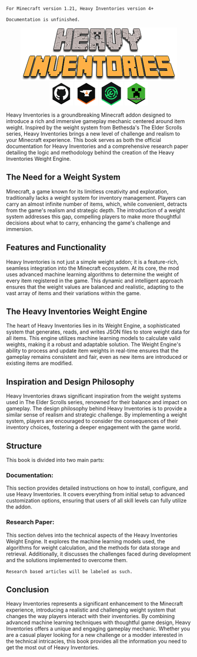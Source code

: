 ```admonish info
For Minecraft version 1.21, Heavy Inventories version 4+
```
```admonish warning
Documentation is unfinished.
```

<center>
<img src="./img/HEAVY.png" alt="Heavy Inventories Banner"/>
</center>

<center>
<a href="https://github.com/SuperScary/Heavy-Inventories" target="_blank"><img src="./img/github_honeycomb_icon.png" alt="GitHub" width="64"/></a>
<a href="https://www.curseforge.com/minecraft/mc-mods/heavy-inventories" target="_blank"><img src="./img/curseforge_honeycomb_icon_color.png" alt="CurseForge" width="64"/></a>
<a href="https://modrinth.com/project/heavy-inventories" target="_blank"><img src="./img/modrinth_honeycomb_icon.png" alt="CurseForge" width="64"/></a>
<a href="https://www.minecraft.net/en-us/article/minecraft-java-edition-1-21" target="_blank"><img src="./img/minecraft_honeycomb_icon.png" alt="Minecraft" width="64"/></a>
</center>

Heavy Inventories is a groundbreaking Minecraft addon designed to introduce a rich and immersive gameplay mechanic 
centered around item weight. Inspired by the weight system from Bethesda's The Elder Scrolls series, Heavy Inventories 
brings a new level of challenge and realism to your Minecraft experience. This book serves as both the official 
documentation for Heavy Inventories and a comprehensive research paper detailing the logic and methodology behind the 
creation of the Heavy Inventories Weight Engine.

## The Need for a Weight System
Minecraft, a game known for its limitless creativity and exploration, traditionally lacks a weight system for inventory 
management. Players can carry an almost infinite number of items, which, while convenient, detracts from the game's 
realism and strategic depth. The introduction of a weight system addresses this gap, compelling players to make more 
thoughtful decisions about what to carry, enhancing the game's challenge and immersion.

## Features and Functionality
Heavy Inventories is not just a simple weight addon; it is a feature-rich, seamless integration into the Minecraft 
ecosystem. At its core, the mod uses advanced machine learning algorithms to determine the weight of every item registered 
in the game. This dynamic and intelligent approach ensures that the weight values are balanced and realistic, adapting 
to the vast array of items and their variations within the game.

## The Heavy Inventories Weight Engine
The heart of Heavy Inventories lies in its Weight Engine, a sophisticated system that generates, reads, and writes JSON 
files to store weight data for all items. This engine utilizes machine learning models to calculate valid weights, making 
it a robust and adaptable solution. The Weight Engine's ability to process and update item weights in real-time ensures 
that the gameplay remains consistent and fair, even as new items are introduced or existing items are modified.

## Inspiration and Design Philosophy
Heavy Inventories draws significant inspiration from the weight systems used in The Elder Scrolls series, renowned for 
their balance and impact on gameplay. The design philosophy behind Heavy Inventories is to provide a similar sense of 
realism and strategic challenge. By implementing a weight system, players are encouraged to consider the consequences of 
their inventory choices, fostering a deeper engagement with the game world.

## Structure
This book is divided into two main parts:

### Documentation: 
This section provides detailed instructions on how to install, configure, and use Heavy Inventories. It covers everything 
from initial setup to advanced customization options, ensuring that users of all skill levels can fully utilize the addon.

### Research Paper: 
This section delves into the technical aspects of the Heavy Inventories Weight Engine. It explores the machine learning 
models used, the algorithms for weight calculation, and the methods for data storage and retrieval. Additionally, it 
discusses the challenges faced during development and the solutions implemented to overcome them.

```admonish info
Research based articles will be labeled as such.
```

## Conclusion
Heavy Inventories represents a significant enhancement to the Minecraft experience, introducing a realistic and 
challenging weight system that changes the way players interact with their inventories. By combining advanced machine 
learning techniques with thoughtful game design, Heavy Inventories offers a unique and engaging gameplay mechanic. 
Whether you are a casual player looking for a new challenge or a modder interested in the technical intricacies, this 
book provides all the information you need to get the most out of Heavy Inventories.
